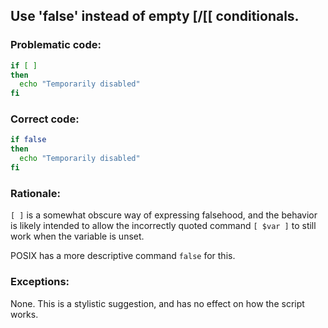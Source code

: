 ## Use 'false' instead of empty [/[[ conditionals.

### Problematic code:

```sh
if [ ]
then
  echo "Temporarily disabled"
fi
```

### Correct code:

```sh
if false
then
  echo "Temporarily disabled"
fi
```
### Rationale:

`[ ]` is a somewhat obscure way of expressing falsehood, and the behavior is likely intended to allow the incorrectly quoted command `[ $var ]` to still work when the variable is unset.

POSIX has a more descriptive command `false` for this.

### Exceptions:

None. This is a stylistic suggestion, and has no effect on how the script works.